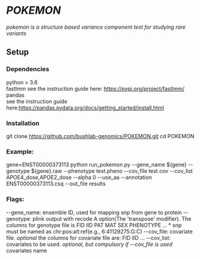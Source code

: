 # *POKEMON*
*pokemon is a structure based variance component test for studying rare variants*

## Setup
### Dependencies
python > 3.6  
fastlmm
  see the instruction guide here: https://pypi.org/project/fastlmm/
pandas  
  see the instruction guide here:https://pandas.pydata.org/docs/getting_started/install.html

### Installation
git clone https://github.com/bushlab-genomics/POKEMON.git 
cd POKEMON 

### Example:
gene=ENST00000373113
python run_pokemon.py --gene_name ${gene} --genotype ${gene}.raw --phenotype test.pheno --cov_file test.cov --cov_list APOE4_dose,APOE2_dose --alpha 0 --use_aa --annotation ENST00000373113.csq --out_file results

### Flags:
--gene_name: ensemble ID, used for mapping snp from gene to protein
--genotype: plink output with recode A option(The 'transpose' modifier). 
    The columns for genotype file is FID IID PAT MAT SEX PHENOTYPE <snp1> ... <snp2>
    * snp must be named as chr:pos:alt:ref(e.g., 6:41129275:G:C)
--cov_file: covariate file. *optional* 
  the columns for covariate file are: FID IID <cov1> ... <cov2>
--cov_list: covariates to be used. *optional, but compulsory if --cov_file is used*
  covariates name 
